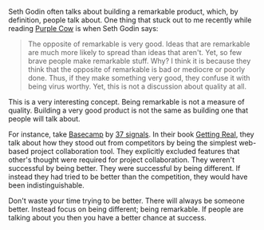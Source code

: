 Seth Godin often talks about building a remarkable product, which, by definition, people talk about. One thing that stuck out to me recently while reading [Purple Cow][1] is when Seth Godin says:

> The opposite of remarkable is very good. Ideas that are remarkable are much more likely to spread than ideas that aren't. Yet, so few brave people make remarkable stuff. Why? I think it is because they think that the opposite of remarkable is bad or mediocre or poorly done. Thus, if they make something very good, they confuse it with being virus worthy. Yet, this is not a discussion about quality at all.

This is a very interesting concept. Being remarkable is not a measure of quality. Building a very good product is not the same as building one that people will talk about.

For instance, take [Basecamp][2] by [37 signals][3]. In their book [Getting Real][4], they talk about how they stood out from competitors by being the simplest web-based project collaboration tool. They explicitly excluded features that other's thought were required for project collaboration. They weren't successful by being better. They were successful by being different. If instead they had tried to be better than the competition, they would have been indistinguishable.

Don't waste your time trying to be better. There will always be someone better. Instead focus on being different; being remarkable. If people are talking about you then you have a better chance at success.

[1]: http://en.wikipedia.org/wiki/Purple_Cow
[2]: http://basecamphq.com/
[3]: http://37signals.com/
[4]: http://gettingreal.37signals.com/